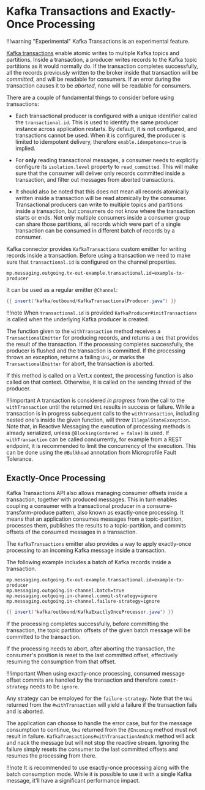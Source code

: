 # Kafka Transactions and Exactly-Once Processing

!!!warning "Experimental"
    Kafka Transactions is an experimental feature.

[Kafka transactions](https://docs.google.com/document/d/11Jqy_GjUGtdXJK94XGsEIK7CP1SnQGdp2eF0wSw9ra8/edit) enable atomic writes to multiple Kafka topics and partitions.
Inside a transaction, a producer writes records to the Kafka topic partitions as it would normally do.
If the transaction completes successfully, all the records previously written to the broker inside that transaction will be _committed_, and will be readable for consumers.
If an error during the transaction causes it to be _aborted_, none will be readable for consumers.

There are a couple of fundamental things to consider before using transactions:

* Each transactional producer is configured with a unique identifier called the `transactional.id`.
This is used to identify the same producer instance across application restarts.
By default, it is not configured, and transactions cannot be used.
When it is configured, the producer is limited to idempotent delivery, therefore `enable.idempotence=true` is implied.

* For __only__ reading transactional messages, a consumer needs to explicitly configure its `isolation.level` property to `read_committed`.
This will make sure that the consumer will deliver only records committed inside a transaction, and filter out messages from aborted transactions.

* It should also be noted that this does not mean all records atomically written inside a transaction will be read atomically by the consumer.
Transactional producers can write to multiple topics and partitions inside a transaction, but consumers do not know where the transaction starts or ends.
Not only multiple consumers inside a consumer group can share those partitions,
all records which were part of a single transaction can be consumed in different batch of records by a consumer.


Kafka connector provides `KafkaTransactions` custom emitter for writing records inside a transaction.
Before using a transaction we need to make sure that `transactional.id` is configured on the channel properties.

    mp.messaging.outgoing.tx-out-example.transactional.id=example-tx-producer

It can be used as a regular emitter `@Channel`:

``` java
{{ insert('kafka/outbound/KafkaTransactionalProducer.java') }}
```

!!!note
    When `transactional.id` is provided `KafkaProducer#initTransactions` is called when the underlying Kafka producer is created.

The function given to the `withTransaction` method receives a `TransactionalEmitter` for producing records, and returns a `Uni` that provides the result of the transaction.
If the processing completes successfully, the producer is flushed and the transaction is committed.
If the processing throws an exception, returns a failing `Uni`, or marks the `TransactionalEmitter` for abort, the transaction is aborted.

If this method is called on a Vert.x context, the processing function is also called on that context.
Otherwise, it is called on the sending thread of the producer.

!!!important
    A transaction is considered _in progress_ from the call to the `withTransaction` until the returned `Uni` results in success or failure.
    While a transaction is in progress subsequent calls to the `withTransaction`, including nested one's inside the given function, will throw `IllegalStateException`.
    Note that, in Reactive Messaging the execution of processing methods is already serialized, unless `@Blocking(ordered = false)` is used.
    If `withTransaction` can be called concurrently, for example from a REST endpoint, it is recommended to limit the concurrency of the execution.
    This can be done using the `@Bulkhead` annotation from Microprofile Fault Tolerance.

## Exactly-Once Processing

Kafka Transactions API also allows managing consumer offsets inside a transaction, together with produced messages.
This in turn enables coupling a consumer with a transactional producer in a consume-transform-produce pattern,
also known as exactly-once processing.
It means that an application consumes messages from a topic-partition, processes them, publishes the results to a topic-partition,
and commits offsets of the consumed messages in a transaction.

The `KafkaTransactions` emitter also provides a way to apply exactly-once processing to an incoming Kafka message inside a transaction.

The following example includes a batch of Kafka records inside a transaction.

    mp.messaging.outgoing.tx-out-example.transactional.id=example-tx-producer
    mp.messaging.outgoing.in-channel.batch=true
    mp.messaging.outgoing.in-channel.commit-strategy=ignore
    mp.messaging.outgoing.in-channel.failure-strategy=ignore

``` java
{{ insert('kafka/outbound/KafkaExactlyOnceProcessor.java') }}
```

If the processing completes successfully, before committing the transaction, the topic partition offsets of the given batch message will be committed to the transaction.

If the processing needs to abort, after aborting the transaction, the consumer's position is reset to the last committed offset, effectively resuming the consumption from that offset.

!!!important
    When using exactly-once processing, consumed message offset commits are handled by the transaction and therefore `commit-strategy` needs to be `ignore`.

Any strategy can be employed for the `failure-strategy`.
Note that the `Uni` returned from the `#withTransaction` will yield a failure if the transaction fails and is aborted.

The application can choose to handle the error case, but for the message consumption to continue, `Uni` returned from the `@Incoming` method must not result in failure.
`KafkaTransactions#withTransactionAndAck` method will ack and nack the message but will not stop the reactive stream.
Ignoring the failure simply resets the consumer to the last committed offsets and resumes the processing from there.

!!!note
    It is recommended to use exactly-once processing along with the batch consumption mode.
    While it is possible to use it with a single Kafka message, it'll have a significant performance impact.
